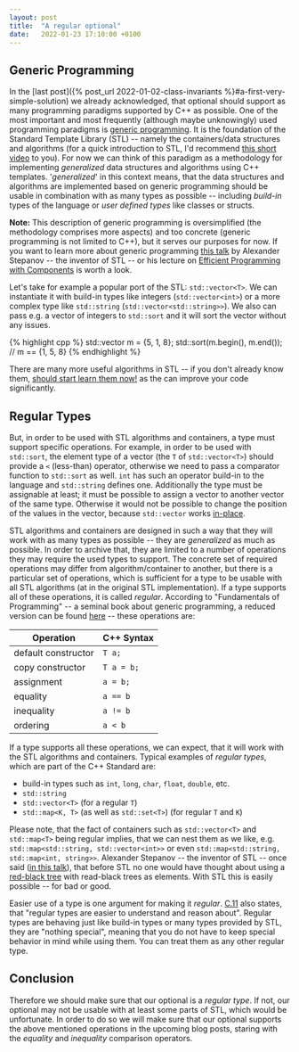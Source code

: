 ```yaml
---
layout: post
title:  "A regular optional"
date:   2022-01-23 17:10:00 +0100
---
```


## Generic Programming

In the [last post]({% post_url 2022-01-02-class-invariants %}#a-first-very-simple-solution)
we already acknowledged, that optional should support as many programming paradigms supported by C++ as possible.
One of the most important and most frequently (although maybe unknowingly) used programming paradigms is 
[generic programming](https://en.wikipedia.org/wiki/Generic_programming). It is the foundation of the Standard Template
Library (STL) -- namely the containers/data structures and algorithms (for a quick introduction to STL, I'd recommend
[this short video](https://www.youtube.com/watch?v=ltBdTiRgSaw) to you). For now we can think of this paradigm as a
methodology for implementing *generalized* data structures and algorithms using C++ templates. '*generalized*' in this
context means, that the data structures and algorithms are implemented based on generic programming should be usable in
combination with as many types as possible -- including *build-in* types of the language or *user defined types* like
classes or structs.

**Note:** This description of generic programming is oversimplified (the methodology comprises more aspects) and too
concrete (generic programming is not limited to C++), but it serves our purposes for now.
If you want to learn more about generic programming [this talk](https://www.youtube.com/watch?v=1-CmNNp5eag)
by Alexander Stepanov -- the inventor of STL -- or his lecture on
[Efficient Programming with Components](https://www.youtube.com/watch?v=aIHAEYyoTUc&list=PLHxtyCq_WDLXryyw91lahwdtpZsmo4BGD)
is worth a look.

Let's take for example a popular port of the STL: `std::vector<T>`. We can instantiate it with build-in
types like integers (`std::vector<int>`) or a more complex type like `std::string` (`std::vector<std::string>>`).
We also can pass e.g. a vector of integers to `std::sort` and it will sort the vector without any issues.

{% highlight cpp %}
std::vector<int> m = {5, 1, 8};
std::sort(m.begin(), m.end());
// m == {1, 5, 8}
{% endhighlight %}

There are many more useful algorithms in STL -- if you don't already know them, 
[should start learn them now!](https://www.youtube.com/watch?v=2olsGf6JIkU) as the can improve your code significantly.


## Regular Types
But, in order to be used with STL algorithms and containers, a type must support specific operations. For example, in
order to be used with `std::sort`, the element type of a vector (the `T` of `std::vector<T>`) should provide a
`<` (less-than) operator, otherwise we need to pass a comparator function to `std::sort` as well. `int` has such an
operator build-in to the language and `std::string` defines one. Additionally the type must be assignable at least;
it must be possible to assign a vector to another vector of the same type. Otherwise it would not be possible to change
the position of the values in the vector, because `std::vector` works
[in-place](https://en.wikipedia.org/wiki/In-place_algorithm).

STL algorithms and containers are designed in such a way that they will work with as many types as possible -- they
are *generalized* as much as possible. In order to
archive that, they are limited to a number of operations they may require the used types to support. The concrete
set of required operations may differ from algorithm/container to another, but there is a particular set of operations, which is
sufficient for a type to be usable with all STL algorithms (at in the original STL implementation). If a type supports
all of these operations, it is called *regular*. According to "Fundamentals of Programming" -- a seminal book about
generic programming, a reduced version can be found [here](http://stepanovpapers.com/DeSt98.pdf) -- these
operations are:

| Operation | C++ Syntax |
|-----------|------------|
| default constructor | `T a;` |
| copy constructor | `T a = b;` |
| assignment | `a = b;` |
| equality | `a == b` |
| inequality | `a != b` |
| ordering | `a < b` |

If a type supports all these operations, we can expect, that it will work with the STL algorithms and containers.
Typical examples of *regular types*, which are part of the C++ Standard are:

* build-in types such as `int`, `long`, `char`, `float`, `double`, etc.
* `std::string`
* `std::vector<T>` (for a regular `T`)
* `std::map<K, T>` (as well as `std::set<T>`) (for regular `T` and `K`)

Please note, that the fact of containers such as `std::vector<T>` and `std::map<T>` being  regular implies, that we
can nest them as we like, e.g. `std::map<std::string, std::vector<int>>` or even `std::map<std::string, std::map<int,
string>>`. Alexander Stepanov -- the inventor of STL -- once said 
([in this talk](https://www.youtube.com/watch?v=1-CmNNp5eag)), that before STL no one would have thought about using a
[red-black tree](https://en.wikipedia.org/wiki/Red%E2%80%93black_tree) with read-black trees as elements. With STL this
is easily possible -- for bad or good.

Easier use of a type is one argument for making it *regular*.
[C.11](https://isocpp.github.io/CppCoreGuidelines/CppCoreGuidelines#c11-make-concrete-types-regular) also states,
that "regular types are easier to understand and reason about". Regular types are behaving just like build-in types
or many types provided by  STL, they are "nothing special", meaning that you do not have to keep special behavior in mind while
using them. You can treat them as any other regular type.

## Conclusion

Therefore we should make sure that our optional is a *regular type*. If not, our optional may not be usable with at
least some parts of STL, which would be unfortunate. In order to do so we will make sure that our optional supports the above
mentioned operations in the upcoming blog posts, staring with the *equality* and *inequality* comparison operators.

